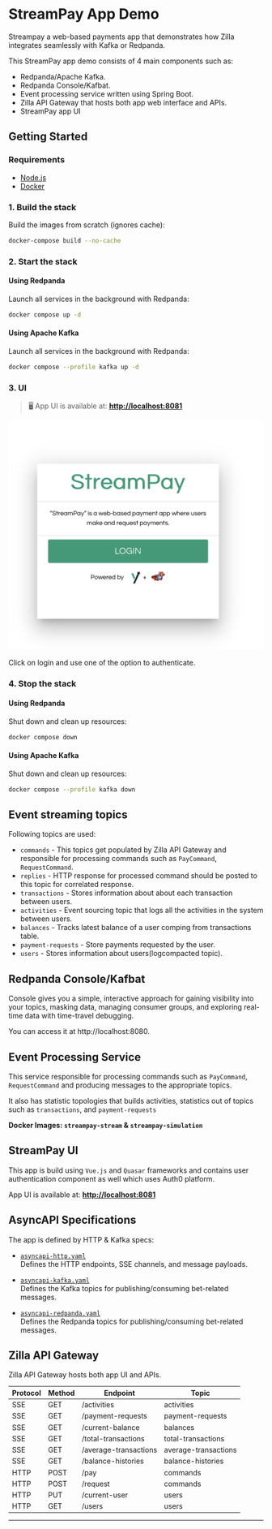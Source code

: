 # StreamPay App Demo

Streampay a web-based payments app that demonstrates how Zilla integrates seamlessly with Kafka or Redpanda.

This StreamPay app demo consists of 4 main components such as:

- Redpanda/Apache Kafka.
- Redpanda Console/Kafbat.
- Event processing service written using Spring Boot.
- Zilla API Gateway that hosts both app web interface and APIs.
- StreamPay app UI

## Getting Started

### Requirements

* [Node.js](http://nodejs.org/)
* [Docker](https://www.docker.com/)


### 1. Build the stack

Build the images from scratch (ignores cache):

```bash
docker-compose build --no-cache
```

### 2. Start the stack

#### Using Redpanda

Launch all services in the background with Redpanda:

```bash
docker compose up -d
```

#### Using Apache Kafka

Launch all services in the background with Redpanda:

```bash
docker compose --profile kafka up -d
```

### 3. UI

> 🖥️ App UI is available at: **[http://localhost:8081](http://localhost:8081)**

![screenshot](./assets/screenshot.png)

Click on login and use one of the option to authenticate.

### 4. Stop the stack

#### Using Redpanda

Shut down and clean up resources:

```bash
docker compose down
```

#### Using Apache Kafka

Shut down and clean up resources:

```bash
docker compose --profile kafka down
```

## Event streaming topics

Following topics are used:

- `commands` - This topics get populated by Zilla API Gateway and responsible for processing commands
such as `PayCommand`, `RequestCommand`.
- `replies` - HTTP response for processed command should be posted to this topic for correlated response.
- `transactions` - Stores information about about each transaction between users.
- `activities` - Event sourcing topic that logs all the activities in the system between users.
- `balances` - Tracks latest balance of a user comping from transactions table.
- `payment-requests` - Store payments requested by the user.
- `users` - Stores information about users(logcompacted topic).

## Redpanda Console/Kafbat
Console gives you a simple, interactive approach for gaining visibility into your topics, masking data, managing consumer groups, and exploring 
real-time data with time-travel debugging. 

You can access it at http://localhost:8080.

## Event Processing Service
This service responsible for processing commands such as `PayCommand`, `RequestCommand` and producing messages to the appropriate topics. 

It also has statistic topologies that builds activities, statistics out of topics such as `transactions`, and `payment-requests`

**Docker Images: `streampay-stream` & `streampay-simulation`**

## StreamPay UI
This app is build using `Vue.js` and `Quasar` frameworks and contains user authentication component as well
which uses Auth0 platform.

App UI is available at: **[http://localhost:8081](http://localhost:8081)**

## AsyncAPI Specifications

The app is defined by HTTP & Kafka specs:

- [`asyncapi-http.yaml`](./zilla/asyncapi-http.yaml)  
  Defines the HTTP endpoints, SSE channels, and message payloads.

- [`asyncapi-kafka.yaml`](./zilla/asyncapi-kafka.yaml)  
  Defines the Kafka topics for publishing/consuming bet-related messages.

- [`asyncapi-redpanda.yaml`](./zilla/asyncapi-redpanda.yaml)  
  Defines the Redpanda topics for publishing/consuming bet-related messages.

## Zilla API Gateway
Zilla API Gateway hosts both app UI and APIs. 

| Protocol | Method | Endpoint              | Topic                |
|----------|--------|-----------------------|----------------------|
| SSE      | GET    | /activities           | activities           |
| SSE      | GET    | /payment-requests     | payment-requests     |
| SSE      | GET    | /current-balance      | balances             |
| SSE      | GET    | /total-transactions   | total-transactions   |
| SSE      | GET    | /average-transactions | average-transactions |
| SSE      | GET    | /balance-histories    | balance-histories    |
| HTTP     | POST   | /pay                  | commands             |
| HTTP     | POST   | /request              | commands             |
| HTTP     | PUT    | /current-user         | users                |
| HTTP     | GET    | /users                | users                |

---

